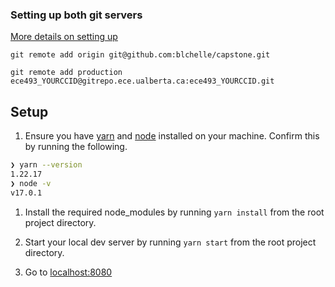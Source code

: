 ### Setting up both git servers

[More details on setting up](https://eclass.srv.ualberta.ca/mod/resource/view.php?id=5806504)

```
git remote add origin git@github.com:blchelle/capstone.git
```

```
git remote add production ece493_YOURCCID@gitrepo.ece.ualberta.ca:ece493_YOURCCID.git
```

## Setup
1. Ensure you have [yarn](https://yarnpkg.com/getting-started/install) and [node](https://nodejs.org/en/download/) installed on your machine. Confirm this by running the following.

```sh
❯ yarn --version
1.22.17
❯ node -v
v17.0.1
```

1. Install the required node_modules by running `yarn install` from the root project directory.

2. Start your local dev server by running `yarn start` from the root project directory.

3. Go to [localhost:8080](localhost:8080)